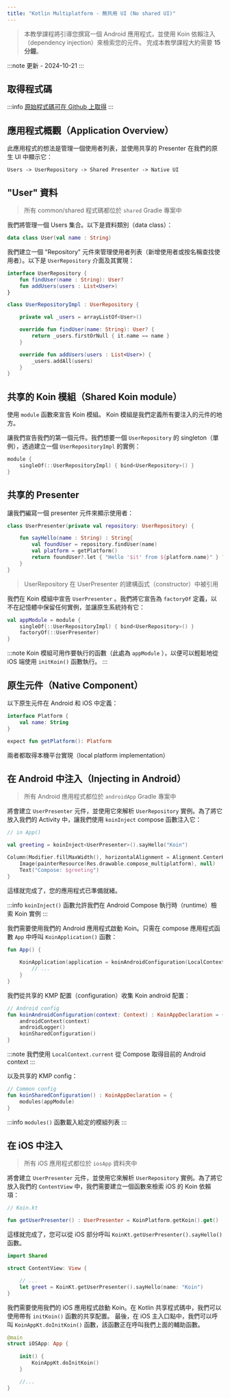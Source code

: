 ```yaml
---
title: "Kotlin Multiplatform - 無共用 UI (No shared UI)"
---
```

> 本教學課程將引導您撰寫一個 Android 應用程式，並使用 Koin 依賴注入（dependency injection）來檢索您的元件。
> 完成本教學課程大約需要 __15 分鐘__。

:::note
更新 - 2024-10-21
:::

## 取得程式碼

:::info
[原始程式碼可在 Github 上取得](https://github.com/InsertKoinIO/koin-getting-started/tree/main/KotlinMultiplatform)
:::

## 應用程式概觀（Application Overview）

此應用程式的想法是管理一個使用者列表，並使用共享的 Presenter 在我們的原生 UI 中顯示它：

`Users -> UserRepository -> Shared Presenter -> Native UI`

## "User" 資料

> 所有 common/shared 程式碼都位於 `shared` Gradle 專案中

我們將管理一個 Users 集合。以下是資料類別（data class）：

```kotlin
data class User(val name : String)
```

我們建立一個 "Repository" 元件來管理使用者列表（新增使用者或按名稱查找使用者）。以下是 `UserRepository` 介面及其實現：

```kotlin
interface UserRepository {
    fun findUser(name : String): User?
    fun addUsers(users : List<User>)
}

class UserRepositoryImpl : UserRepository {

    private val _users = arrayListOf<User>()

    override fun findUser(name: String): User? {
        return _users.firstOrNull { it.name == name }
    }

    override fun addUsers(users : List<User>) {
        _users.addAll(users)
    }
}
```

## 共享的 Koin 模組（Shared Koin module）

使用 `module` 函數來宣告 Koin 模組。 Koin 模組是我們定義所有要注入的元件的地方。

讓我們宣告我們的第一個元件。我們想要一個 `UserRepository` 的 singleton（單例），透過建立一個 `UserRepositoryImpl` 的實例：

```kotlin
module {
    singleOf(::UserRepositoryImpl) { bind<UserRepository>() }
}
```

## 共享的 Presenter

讓我們編寫一個 presenter 元件來顯示使用者：

```kotlin
class UserPresenter(private val repository: UserRepository) {

    fun sayHello(name : String) : String{
        val foundUser = repository.findUser(name)
        val platform = getPlatform()
        return foundUser?.let { "Hello '$it' from ${platform.name}" } ?: "User '$name' not found!"
    }
}
```

> UserRepository 在 UserPresenter 的建構函式（constructor）中被引用

我們在 Koin 模組中宣告 `UserPresenter` 。我們將它宣告為 `factoryOf` 定義，以不在記憶體中保留任何實例，並讓原生系統持有它：

```kotlin
val appModule = module {
    singleOf(::UserRepositoryImpl) { bind<UserRepository>() }
    factoryOf(::UserPresenter)
}
```

:::note
Koin 模組可用作要執行的函數（此處為 `appModule` ），以便可以輕鬆地從 iOS 端使用 `initKoin()` 函數執行。
:::

## 原生元件（Native Component）

以下原生元件在 Android 和 iOS 中定義：

```kotlin
interface Platform {
    val name: String
}

expect fun getPlatform(): Platform
```

兩者都取得本機平台實現（local platform implementation）

## 在 Android 中注入（Injecting in Android）

> 所有 Android 應用程式都位於 `androidApp` Gradle 專案中

將會建立 `UserPresenter` 元件，並使用它來解析 `UserRepository` 實例。為了將它放入我們的 Activity 中，讓我們使用 `koinInject` compose 函數注入它：

```kotlin
// in App()

val greeting = koinInject<UserPresenter>().sayHello("Koin")

Column(Modifier.fillMaxWidth(), horizontalAlignment = Alignment.CenterHorizontally) {
    Image(painterResource(Res.drawable.compose_multiplatform), null)
    Text("Compose: $greeting")
}
```

這樣就完成了，您的應用程式已準備就緒。

:::info
`koinInject()` 函數允許我們在 Android Compose 執行時（runtime）檢索 Koin 實例
:::

我們需要使用我們的 Android 應用程式啟動 Koin。只需在 compose 應用程式函數 `App` 中呼叫 `KoinApplication()` 函數：

```kotlin
fun App() {
    
    KoinApplication(application = koinAndroidConfiguration(LocalContext.current)){
        // ...
    }
}
```

我們從共享的 KMP 配置（configuration）收集 Koin android 配置：

```kotlin
// Android config
fun koinAndroidConfiguration(context: Context) : KoinAppDeclaration = {
    androidContext(context)
    androidLogger()
    koinSharedConfiguration()
}
```

:::note
我們使用 `LocalContext.current` 從 Compose 取得目前的 Android context
:::

以及共享的 KMP config：

```kotlin
// Common config
fun koinSharedConfiguration() : KoinAppDeclaration = {
    modules(appModule)
}
```

:::info
`modules()` 函數載入給定的模組列表
:::

## 在 iOS 中注入

> 所有 iOS 應用程式都位於 `iosApp` 資料夾中

將會建立 `UserPresenter` 元件，並使用它來解析 `UserRepository` 實例。為了將它放入我們的 `ContentView` 中，我們需要建立一個函數來檢索 iOS 的 Koin 依賴項：

```kotlin
// Koin.kt

fun getUserPresenter() : UserPresenter = KoinPlatform.getKoin().get()
```

這樣就完成了，您可以從 iOS 部分呼叫 `KoinKt.getUserPresenter().sayHello()` 函數。

```swift
import Shared

struct ContentView: View {

    // ...
    let greet = KoinKt.getUserPresenter().sayHello(name: "Koin")
}
```

我們需要使用我們的 iOS 應用程式啟動 Koin。在 Kotlin 共享程式碼中，我們可以使用帶有 `initKoin()` 函數的共享配置。
最後，在 iOS 主入口點中，我們可以呼叫 `KoinAppKt.doInitKoin()` 函數，該函數正在呼叫我們上面的輔助函數。

```swift
@main
struct iOSApp: App {
    
    init() {
        KoinAppKt.doInitKoin()
    }

    //...
}
```